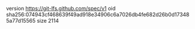 version https://git-lfs.github.com/spec/v1
oid sha256:074943cf468639f49ad918e34906c6a7026db4fe682d26b0d173485a77d15565
size 2114

